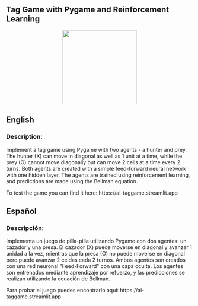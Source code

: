 ## Tag Game with Pygame and Reinforcement Learning
<p align="center">
  <img src="https://github.com/IvanDev-ai/AI-vs-AI---Tag-Game/assets/123570888/1be6a587-d1e8-4a30-8d7a-431784391c01" width="200" height="200">
</p>

<h2>English</h2>
<h3>Description:</h3>
<p>Implement a tag game using Pygame with two agents - a hunter and prey. The hunter (X) can move in diagonal as well as 1 unit at a time, while the prey (O) cannot move diagonally but can move 2 cells at a time every 2 turns. 
Both agents are created with a simple feed-forward neural network with one hidden layer. The agents are trained using reinforcement learning, and predictions are made using the Bellman equation.</p>
<p>To test the game you can find it here: https://ai-taggame.streamlit.app</p>

<h2>Español</h2>
<h3>Descripción:</h3>
<p>Implementa un juego de pilla-pilla utilizando Pygame con dos agentes: un cazador y una presa. El cazador (X) puede moverse en diagonal y avanzar 1 unidad a la vez, mientras que la presa (O) no puede moverse en diagonal 
  pero puede avanzar 2 celdas cada 2 turnos. Ambos agentes son creados con una red neuronal "Feed-Forward" con una capa oculta. Los agentes son entrenados mediante aprendizaje por refuerzo, y las 
  predicciones se realizan utilizando la ecuación de Bellman.</p>
<p>Para probar el juego puedes encontrarlo aqui: https://ai-taggame.streamlit.app</p>



